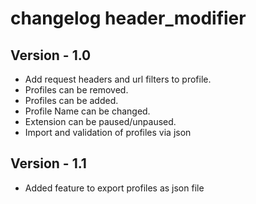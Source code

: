 # changelog header_modifier

## Version - 1.0
- Add request headers and url filters to profile.
- Profiles can be removed.
- Profiles can be added.
- Profile Name can be changed.
- Extension can be paused/unpaused.
- Import and validation of profiles via json

## Version - 1.1
- Added feature to export profiles as json file